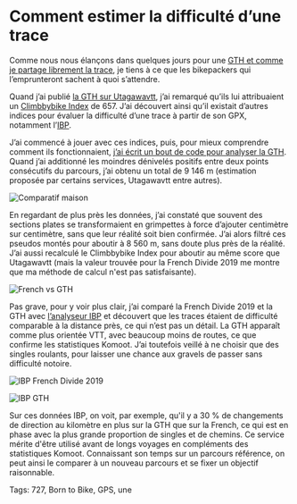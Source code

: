 # Comment estimer la difficulté d’une trace

Comme nous nous élançons dans quelques jours pour une [GTH et comme je partage librement la trace](https://tcrouzet.com/gth/), je tiens à ce que les bikepackers qui l’emprunteront sachent à quoi s’attendre.<span id="more-58441"></span>

Quand j’ai publié [la GTH sur Utagawavtt](https://www.utagawavtt.com/randonnee-vtt-gps/GTH-Grand-Tour-de-l-Herault-24330), j’ai remarqué qu’ils lui attribuaient un [Climbbybike Index](https://www.climbbybike.com/climb_difficulty.asp) de 657. J’ai découvert ainsi qu’il existait d’autres indices pour évaluer la difficulté d’une trace à partir de son GPX, notamment l’[IBP](https://www.ibpindex.com/).

J’ai commencé à jouer avec ces indices, puis, pour mieux comprendre comment ils fonctionnaient, [j’ai écrit un bout de code pour analyser la GTH](https://lab.tcrouzet.com/gpx/). Quand j’ai additionné les moindres dénivelés positifs entre deux points consécutifs du parcours, j’ai obtenu un total de 9 146 m (estimation proposée par certains services, Utagawavtt entre autres).

![Comparatif maison](https://tcrouzet.comhttps://tcrouzet.com/images_tc/2021/03/gth-french.png)

En regardant de plus près les données, j’ai constaté que souvent des sections plates se transformaient en grimpettes à force d’ajouter centimètre sur centimètre, sans que leur réalité soit bien confirmée. J’ai alors filtré ces pseudos montés pour aboutir à 8 560 m, sans doute plus près de la réalité. J’ai aussi recalculé le Climbbybike Index pour aboutir au même score que Utagawavtt (mais la valeur trouvée pour la French Divide 2019 me montre que ma méthode de calcul n'est pas satisfaisante).

![French vs GTH](https://tcrouzet.comhttps://tcrouzet.com/images_tc/2021/03/StatsFrenchGTH.png)

Pas grave, pour y voir plus clair, j’ai comparé la French Divide 2019 et la GTH avec [l’analyseur IBP](https://www.ibpindex.com/) et découvert que les traces étaient de difficulté comparable à la distance près, ce qui n’est pas un détail. La GTH apparaît comme plus orientée VTT, avec beaucoup moins de routes, ce que confirme les statistiques Komoot. J’ai toutefois veillé à ne choisir que des singles roulants, pour laisser une chance aux gravels de passer sans difficulté notoire.

![IBP French Divide 2019](https://tcrouzet.comhttps://tcrouzet.com/images_tc/2021/03/ibp-french-1600x1125.png)

![IBP GTH](https://tcrouzet.comhttps://tcrouzet.com/images_tc/2021/03/ibp-gth-1600x1145.png)

Sur ces données IBP, on voit, par exemple, qu'il y a 30 % de changements de direction au kilomètre en plus sur la GTH que sur la French, ce qui est en phase avec la plus grande proportion de singles et de chemins. Ce service mérite d'être utilisé avant de longs voyages en compléments des statistiques Komoot. Connaissant son temps sur un parcours référence, on peut ainsi le comparer à un nouveau parcours et se fixer un objectif raisonnable.

Tags: 727, Born to Bike, GPS, une